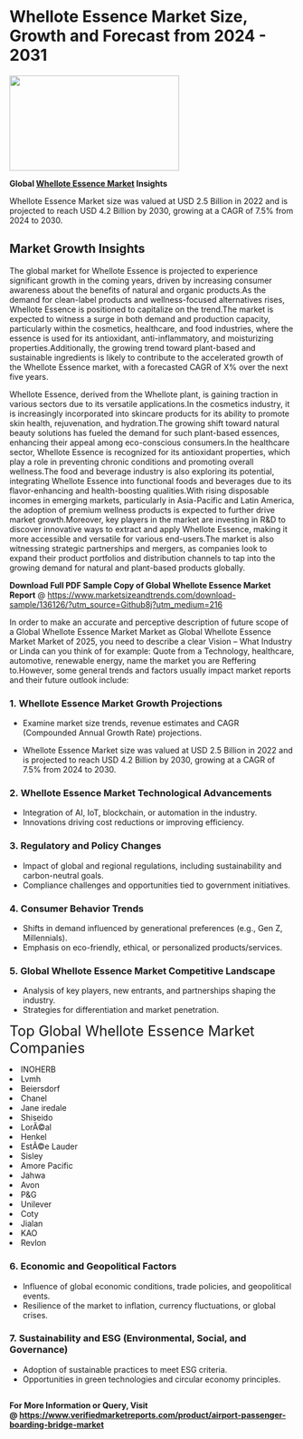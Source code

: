 <H1>Whellote Essence Market Size, Growth and Forecast from 2024 - 2031</H1><img class="aligncenter size-medium wp-image-584254" src="https://thirdeyenews.in/wp-content/uploads/2024/09/Global-Market-Research-300x168.jpeg" alt="" width="300" height="168" /><p><strong>Global&nbsp;<a href="https://www.marketsizeandtrends.com/download-sample/136126/?utm_source=Github8j?utm_medium=216">Whellote Essence Market</a> Insights</strong></p><p>Whellote Essence Market size was valued at USD 2.5 Billion in 2022 and is projected to reach USD 4.2 Billion by 2030, growing at a CAGR of 7.5% from 2024 to 2030.</p><p><h2>Market Growth Insights</h2> <p>The global market for Whellote Essence is projected to experience significant growth in the coming years, driven by increasing consumer awareness about the benefits of natural and organic products.As the demand for clean-label products and wellness-focused alternatives rises, Whellote Essence is positioned to capitalize on the trend.The market is expected to witness a surge in both demand and production capacity, particularly within the cosmetics, healthcare, and food industries, where the essence is used for its antioxidant, anti-inflammatory, and moisturizing properties.Additionally, the growing trend toward plant-based and sustainable ingredients is likely to contribute to the accelerated growth of the Whellote Essence market, with a forecasted CAGR of X% over the next five years.</p> <p>Whellote Essence, derived from the Whellote plant, is gaining traction in various sectors due to its versatile applications.In the cosmetics industry, it is increasingly incorporated into skincare products for its ability to promote skin health, rejuvenation, and hydration.The growing shift toward natural beauty solutions has fueled the demand for such plant-based essences, enhancing their appeal among eco-conscious consumers.In the healthcare sector, Whellote Essence is recognized for its antioxidant properties, which play a role in preventing chronic conditions and promoting overall wellness.The food and beverage industry is also exploring its potential, integrating Whellote Essence into functional foods and beverages due to its flavor-enhancing and health-boosting qualities.With rising disposable incomes in emerging markets, particularly in Asia-Pacific and Latin America, the adoption of premium wellness products is expected to further drive market growth.Moreover, key players in the market are investing in R&D to discover innovative ways to extract and apply Whellote Essence, making it more accessible and versatile for various end-users.The market is also witnessing strategic partnerships and mergers, as companies look to expand their product portfolios and distribution channels to tap into the growing demand for natural and plant-based products globally.<p><span class=""><strong>Download Full PDF Sample Copy of Global Whellote Essence Market Report</strong> @ <a href="https://www.marketsizeandtrends.com/download-sample/136126/?utm_source=Github8j?utm_medium=216" target="_blank">https://www.marketsizeandtrends.com/download-sample/136126/?utm_source=Github8j?utm_medium=216</a></span></p><p>In order to make an accurate and perceptive description of future scope of a Global&nbsp;Whellote Essence Market Market as Global&nbsp;Whellote Essence Market Market of 2025, you need to describe a clear Vision &ndash; What Industry or Linda can you think of for example: Quote from a Technology, healthcare, automotive, renewable energy, name the market you are Reffering to.However, some general trends and factors usually impact market reports and their future outlook include:</p><h3>1.&nbsp;<strong>Whellote Essence Market Growth Projections</strong></h3><ul><li>Examine market size trends, revenue estimates and CAGR (Compounded Annual Growth Rate) projections.</li><li><p>Whellote Essence Market size was valued at USD 2.5 Billion in 2022 and is projected to reach USD 4.2 Billion by 2030, growing at a CAGR of 7.5% from 2024 to 2030.</p></li></ul><h3>2.&nbsp;<strong>Whellote Essence Market Technological Advancements</strong></h3><ul><li>Integration of AI, IoT, blockchain, or automation in the industry.</li><li>Innovations driving cost reductions or improving efficiency.</li></ul><h3>3.&nbsp;<strong>Regulatory and Policy Changes</strong></h3><ul><li>Impact of global and regional regulations, including sustainability and carbon-neutral goals.</li><li>Compliance challenges and opportunities tied to government initiatives.</li></ul><h3>4.&nbsp;<strong>Consumer Behavior Trends</strong></h3><ul><li>Shifts in demand influenced by generational preferences (e.g., Gen Z, Millennials).</li><li>Emphasis on eco-friendly, ethical, or personalized products/services.</li></ul><h3>5.&nbsp;<strong>Global Whellote Essence Market Competitive Landscape</strong></h3><ul><li>Analysis of key players, new entrants, and partnerships shaping the industry.</li><li>Strategies for differentiation and market penetration.</li></ul><p data-pm-slice="1 1 []"><span style="color: inherit; font-family: inherit; font-size: 25px;">Top Global Whellote Essence Market Companies</span></p><div class="" data-test-id=""><p><li>INOHERB</li><li> Lvmh</li><li> Beiersdorf</li><li> Chanel</li><li> Jane iredale</li><li> Shiseido</li><li> LorÃ©al</li><li> Henkel</li><li> EstÃ©e Lauder</li><li> Sisley</li><li> Amore Pacific</li><li> Jahwa</li><li> Avon</li><li> P&G</li><li> Unilever</li><li> Coty</li><li> Jialan</li><li> KAO</li><li> Revlon</li></p></div><h3>6.&nbsp;<strong>Economic and Geopolitical Factors</strong></h3><ul><li>Influence of global economic conditions, trade policies, and geopolitical events.</li><li>Resilience of the market to inflation, currency fluctuations, or global crises.</li></ul><h3>7.&nbsp;<strong>Sustainability and ESG (Environmental, Social, and Governance)</strong></h3><ul><li>Adoption of sustainable practices to meet ESG criteria.</li><li>Opportunities in green technologies and circular economy principles.</li></ul><h2><strong style="font-size: 14px;">For More Information or Query, Visit @&nbsp;</strong><a style="background-color: #ffffff; font-size: 14px;" href="https://www.marketsizeandtrends.com/report/whellote-essence-market/" target="_blank">https://www.verifiedmarketreports.com/product/airport-passenger-boarding-bridge-market</a></h2>